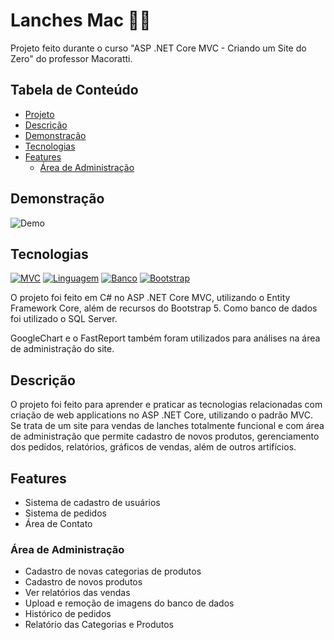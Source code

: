 # Lanches Mac 🍔🍟
Projeto feito durante o curso "ASP .NET Core MVC - Criando um Site do Zero" do professor Macoratti.

## Tabela de Conteúdo
- [Projeto](#lanches-mac--)
- [Descrição](#descrição)
- [Demonstração](#demonstração)
- [Tecnologias](#tecnologias)
- [Features](#features)
    - [Área de Administração](#área-de-administração)

## Demonstração 
![Demo](https://media.giphy.com/media/UypNDlLLGDOMvhPhat/giphy.gif)
## Tecnologias
[![MVC](https://img.shields.io/badge/FrameWork-ASP%20.%20NET%20Core%20MVC-orange)](https://learn.microsoft.com/pt-br/aspnet/core/mvc/overview?view=aspnetcore-7.0)
[![Linguagem](https://img.shields.io/badge/linguagem-C%23-brightgreen.svg)](https://docs.microsoft.com/pt-br/dotnet/csharp/)
[![Banco](https://img.shields.io/badge/Banco%20de%20Dados-SQL-blue)](https://learn.microsoft.com/en-us/sql/?view=sql-server-ver16)
[![Bootstrap](https://img.shields.io/badge/-Bootstrap-blue)](https://getbootstrap.com/docs/5.3/getting-started/introduction/)

O projeto foi feito em C# no ASP .NET Core MVC, utilizando o Entity Framework Core, além de recursos do Bootstrap 5. Como banco de dados foi utilizado o SQL Server.

GoogleChart e o FastReport também foram utilizados para análises na área de administração do site.

## Descrição 
O projeto foi feito para aprender e praticar as tecnologias relacionadas com criação de web applications no ASP .NET Core, utilizando o padrão MVC. Se trata de um site para vendas de lanches totalmente funcional e com área de administração que permite cadastro de novos produtos, gerenciamento dos pedidos, relatórios, gráficos de vendas, além de outros artifícios.

## Features 
- Sistema de cadastro de usuários
- Sistema de pedidos
- Área de Contato

### Área de Administração 
- Cadastro de novas categorias de produtos
- Cadastro de novos produtos
- Ver relatórios das vendas
- Upload e remoção de imagens do banco de dados
- Histórico de pedidos
- Relatório das Categorias e Produtos
